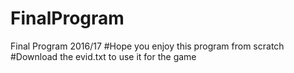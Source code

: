# FinalProgram
Final Program 2016/17
#Hope you enjoy this program from scratch
#Download the evid.txt to use it for the game
